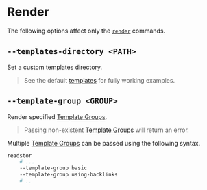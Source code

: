 # Render

The following options affect only the [`render`][render] commands.

## `--templates-directory <PATH>`

Set a custom templates directory.

> <i class="fa fa-info-circle"></i> See the default [templates][templates] for fully working
> examples.

## `--template-group <GROUP>`

Render specified [Template Groups][template-groups].

> <i class="fa fa-exclamation-circle"></i> Passing non-existent [Template Groups][template-groups]
> will return an error.

Multiple [Template Groups][template-groups] can be passed using the following syntax.

```bash
readstor
    # ...
    --template-group basic
    --template-group using-backlinks
    # ..
```

[render]: /intro/commands.md#render
[template-groups]: /templates/configuration/template-groups.md
[templates]: https://github.com/tnahs/readstor/tree/main/templates
